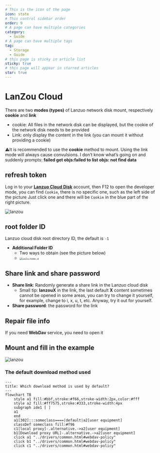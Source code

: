 ```yaml
---
# This is the icon of the page
icon: state
# This control sidebar order
order: 9
# A page can have multiple categories
category:
  - Guide
# A page can have multiple tags
tag:
  - Storage
  - Guide
# this page is sticky in article list
sticky: true
# this page will appear in starred articles
star: true
---
```


# LanZou Cloud

There are two **modes (types)** of Lanzuo network disk mount, respectively **cookie** and **link**

- cookie: All files in the network disk can be displayed, but the cookie of the network disk needs to be provided
- Link: only display the content in the link (you can mount it without providing a cookie)



⚠It is recommended to use the **cookie** method to mount. Using the link mode will always cause convulsions. I don’t know what’s going on and suddenly prompts: **failed get objs:failed to list objs: not find data**



## **refresh token**

Log in to your [**Lanzuo Cloud Disk**](https://pc.woozooo.com/) account, then F12 to open the developer mode, you can find `Cookie`, there is no specific one, such as the left side of the picture Just click one and there will be `Cookie` in the blue part of the right picture.

![lanzou](/img/drivers/lanzou/lanzou1.png)

## **root folder ID**

Lanzuo cloud disk root directory ID, the default is `-1`

- **Additional Folder ID**
   - Two ways to obtain (see the picture below)
   - <img src="/img/drivers/lanzou/lanzou2.gif" alt="LanZou folder_id" style="zoom:50%;" />

## **Share link and share password**

- **Share link**: Randomly generate a share link in the Lanzuo cloud disk
   - Small tip: **lanzouX** in the link, the last default **X** content sometimes cannot be opened in some areas, you can try to change it yourself, for example, change to i, x, u, t, etc. Anyway, try it out for yourself.
- **Share password**: the password for the link



## **Repair file info**

If you need **WebDav** service, you need to open it



## **Mount and fill in the example**

![lanzou](/img/drivers/lanzou/lanzou3.png)



### **The default download method used**

```mermaid
---
title: Which download method is used by default?
---
flowchart TB
    style a1 fill:#bbf,stroke:#f66,stroke-width:2px,color:#fff
    style a2 fill:#ff7575,stroke:#333,stroke-width:4px
    subgraph ide1 [ ]
    a1
    end
    a1[302]:::someclass====|default|a2[user equipment]
    classDef someclass fill:#f96
    c1[local proxy]-.alternative.->a2[user equipment]
    b1[Download proxy URL]-.alternative.->a2[user equipment]
    click a1 "../drivers/common.html#webdav-policy"
    click b1 "../drivers/common.html#webdav-policy"
    click c1 "../drivers/common.html#webdav-policy"
```
